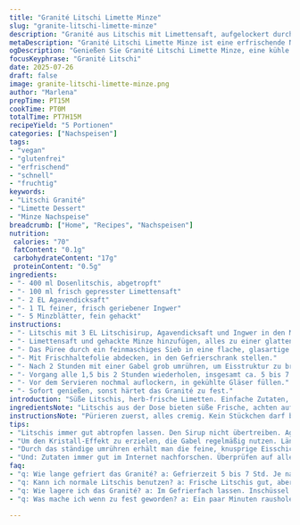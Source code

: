 ```yaml
---
title: "Granité Litschi Limette Minze"
slug: "granite-litschi-limette-minze"
description: "Granité aus Litschis mit Limettensaft, aufgelockert durch frische Minzblätter und leichtem Ingwer für eine frische, kühle Nachspeise. Gesüßt mit Agavendicksaft, ohne tierische Produkte, glutenfrei und frei von Nüssen. In wenigen Schritten zubereitet, mit einer Gefrierzeit von ca. 5 bis 7 Stunden. Die Litschis werden püriert, anschließend durch ein Sieb gestrichen und mit Limettensaft, Minze und Ingwer vermischt. Gefroren, dann mit der Gabel aufgelockert für kristalline Struktur. Serviert in kalten Gläsern. Perfekt für heiße Tage, leichter Geschmack ohne Milchprodukte oder Eier."
metaDescription: "Granité Litschi Limette Minze ist eine erfrischende Nachspeise bei Hitze. Ohne Milch, vegan und glutenfrei. Perfekt für den Sommer."
ogDescription: "Genießen Sie Granité Litschi Limette Minze, eine kühle und fruchtige Nachspeise, die einfach zuzubereiten ist. Vegan und glutenfrei."
focusKeyphrase: "Granité Litschi"
date: 2025-07-26
draft: false
image: granite-litschi-limette-minze.png
author: "Marlena"
prepTime: PT15M
cookTime: PT0M
totalTime: PT7H15M
recipeYield: "5 Portionen"
categories: ["Nachspeisen"]
tags:
- "vegan"
- "glutenfrei"
- "erfrischend"
- "schnell"
- "fruchtig"
keywords:
- "Litschi Granité"
- "Limette Dessert"
- "Minze Nachspeise"
breadcrumb: ["Home", "Recipes", "Nachspeisen"]
nutrition: 
 calories: "70"
 fatContent: "0.1g"
 carbohydrateContent: "17g"
 proteinContent: "0.5g"
ingredients:
- "- 400 ml Dosenlitschis, abgetropft"
- "- 100 ml frisch gepresster Limettensaft"
- "- 2 EL Agavendicksaft"
- "- 1 TL feiner, frisch geriebener Ingwer"
- "- 5 Minzblätter, fein gehackt"
instructions:
- "- Litschis mit 3 EL Litschisirup, Agavendicksaft und Ingwer in den Mixer geben."
- "- Limettensaft und gehackte Minze hinzufügen, alles zu einer glatten Masse verarbeiten."
- "- Das Püree durch ein feinmaschiges Sieb in eine flache, glasartige Form gießen."
- "- Mit Frischhaltefolie abdecken, in den Gefrierschrank stellen."
- "- Nach 2 Stunden mit einer Gabel grob umrühren, um Eisstruktur zu brechen."
- "- Vorgang alle 1,5 bis 2 Stunden wiederholen, insgesamt ca. 5 bis 7 Stunden."
- "- Vor dem Servieren nochmal auflockern, in gekühlte Gläser füllen."
- "- Sofort genießen, sonst härtet das Granité zu fest."
introduction: "Süße Litschis, herb-frische Limetten. Einfache Zutaten, keine Schnörkel. Kein Zucker – Agavendicksaft reicht. Ingwer bringt Schärfe, Minze Kühle. Eisig, kristallin, nicht zu fest. Litchis tropisch-saftig, Limette belebt. Mineralisch, leicht. Schnell püriert, dann Geduld in Gefrierfach. Immer wieder umkratzen, sonst Schicht-Eis. Ohne Milch, ohne Eier, kein Gluten. Eher Dessert als Snack. Im Sommer ok. Lust auf Frische, nichts Schweres. Dekadent? Nicht wirklich. Minimal, klar, frisch. Einfache Zutaten, wenig Kram. Für 5 Portionen, kleine Gläser. Wer Ingwer mag, liegt richtig. Herzhaft? Nein. Nur kalt, nur süß. Wenig Zutaten, viel Effekt. Minimalismus. Eiskalt, knusprig auf Zunge. Fragil, schnell schmelzend. Schnippeln, mixen, frieren. Zeit braucht es trotzdem. Zwischendurch rühren. Geduld zahlen sich aus. Litschis, Limette, Minze, Ingwer. Drei Aromen, mixt sich selbst. Kein Zuckerstaub, kein extra Wasser. Keine Milch, keine Eier. Kühl servieren, sofort essen. Schmelzendes Vergnügen, bleibt nicht lange."
ingredientsNote: "Litschis aus der Dose bieten süße Frische, achten auf Sirupanteil, nicht zu viel. Statt Zucker Agavendicksaft als pflanzliche Süße, mild und löslich im kalten Püree. Limettensaft frisch gepresst, nicht aus Flasche, bringt Säure und Frische. Ingwer nicht zu stark, fein gerieben als kleine Überraschung im Geschmack. Minze frisch, zerdrückt zum Aromatisieren, nicht zu viel, sonst wird bitter. Alle Zutaten sollten kalt sein vor der Verarbeitung, erleichtert Gefrieren. Statt Litschis kann auch andere süße Frucht, z.B. Mango oder Pfirsich, ergänzt mit Limette genommen werden. Keine Milchprodukte oder Eier – gut auch für Allergiker. Gut geeignet für vegane Ernährung. Zutaten in kleinen Mengen variieren, um persönliche Balance zu finden. Sirup von Litschis zum Süßen mitverwenden, harmoniert natürlich. Gefäß möglichst flach, größer, für schnelleres Gefrieren und bessere Kristallbildung. Utensilien kalt halten, wenn möglich."
instructionsNote: "Pürieren zuerst, alles cremig. Kein Stückchen darf bleiben, dann Sieb benutzen für feine Textur. Flüssigkeit gleichmäßig in Gefäß. Gabel zum Auflockern nach 2 Stunden erstmals, danach alle 90 bis 120 Minuten erneuern. Sonst entsteht eisige, harte Oberfläche. Spannung beim Gefrieren wichtig, öfter aufbrechen ergibt feine Kristalle. Nicht rühren bis alles gefroren, sonst wässrig. Abdecken gegen Gefriergerüche. Servieren nur kalt, kurz vor Verzehr umrühren, sonst klumpt es. Gefrierzeit ca. 5 bis 7 Stunden, je nach Tiefkühlung. Zu früh serviert matschig, zu lange wird hart. Gabel statt Löffel zum Servieren ist optimal. Gläser kühlen vorab, für angenehme Kühle. Spätes Servieren vermeiden, sonst schmilzt schnell. Ingwer erst beim Pürieren zufügen, wirkt belebend. Minze kann auch ins Sieb wandern für leichte Extraktion. Sauber arbeiten, sonst Geschmack leidet. Variationen möglich mit anderen Kräutern oder Gewürzen."
tips:
- "Litschis immer gut abtropfen lassen. Den Sirup nicht übertreiben. Agavendicksaft bringt Süße und passt gut. Limettensaft frisch pressen für besten Geschmack. Keine Konzentratprodukte verwenden. Ingwer niemals zu viel nehmen. Schmeckt schon intensiv. Minze lieber frisch, sonst wird's bitter. Kühl halten vor dem Mixen. Vor dem Servieren Glas auch kalt machen. Essen sofort, sonst schmilzt zu schnell."
- "Um den Kristall-Effekt zu erzielen, die Gabel regelmäßig nutzen. Länger im Gefrierfach, härter das Granité. 1.5 bis 2 Stunden warten ist wichtig. Bitte nicht mehr rühren, wenn noch nicht gefroren. Vorbereiten und familiär feiern! In kleinen Portionen präsentieren. Verschiedene Früchte sind auch denkbar, wie Mango. Limette bleibt das Highlight. Variationen sind erlaubt, einfach kreativ. Trinkglas oder kleine Schalen verwenden."
- "Durch das ständige umrühren erhält man die feine, knusprige Eisschicht. Erst nach 2 Stunden wichtig auflockern! Vorher keine Farbtöne nehmen. Dekoration mit frischer Minze sieht toll aus. Minze am besten kurz vor dem Servieren ins Glas geben. Heute, keine Zeit verlieren mit Schmelzen!"
- "Und: Zutaten immer gut im Internet nachforschen. Überprüfen auf allergene Stoffe. Keine Milch und Eier. Lass die Allergiker auch probieren. Für Veganer absolut geeignet. Grosszügig teilen! Mit verschiedenen Köstlichkeiten kombinieren. Diese Granité kann gut auch als Zwischendessert verwendet werden."
faq:
- "q: Wie lange gefriert das Granité? a: Gefrierzeit 5 bis 7 Std. Je nach Kühlleistung. Oft umrühren nicht vergessen. Warten bis alles fest ist."
- "q: Kann ich normale Litschis benutzen? a: Frische Litschis gut, aber auf Abtropfen achten. Dosierte Süße wichtig, nicht zu viel dementsprechend. Limettensaft gut berücksichtigt."
- "q: Wie lagere ich das Granité? a: Im Gefrierfach lassen. Inschüssel gut verschlossen, hält länger. Neues Behältnis besser für frische. Vor dem Servieren umrühren."
- "q: Was mache ich wenn zu fest geworden? a: Ein paar Minuten rausholen und rühren. Wenn zu hart bleibt, zusätzlich etwas warmes Wasser drüber. Schmeckt trotzdem gut!"

---
```

